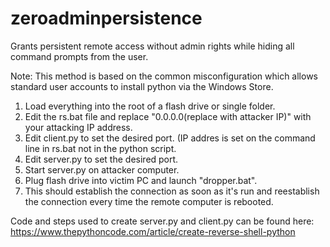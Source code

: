 # zeroadminpersistence
Grants persistent remote access without admin rights while hiding all command prompts from the user.

Note: This method is based on the common misconfiguration which allows standard user accounts to install python via the Windows Store.

1. Load everything into the root of a flash drive or single folder.
2. Edit the rs.bat file and replace "0.0.0.0(replace with attacker IP)" with your attacking IP address.
3. Edit client.py to set the desired port. (IP addres is set on the command line in rs.bat not in the python script.
4. Edit server.py to set the desired port.
5. Start server.py on attacker computer.
6. Plug flash drive into victim PC and launch "dropper.bat".
7. This should establish the connection as soon as it's run and reestablish the connection every time the remote computer is rebooted.


Code and steps used to create server.py and client.py can be found here: https://www.thepythoncode.com/article/create-reverse-shell-python
